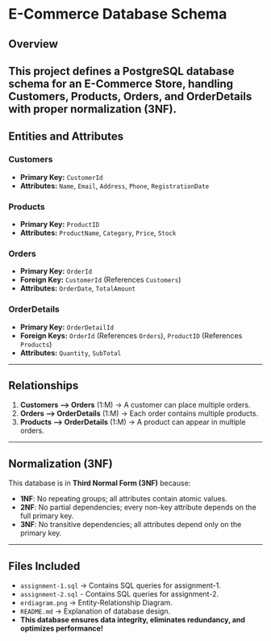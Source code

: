 #  E-Commerce Database Schema
##  Overview 
This project defines a **PostgreSQL database schema** for an **E-Commerce Store**, handling **Customers, Products, Orders, and OrderDetails** with proper normalization (3NF).
---
## **Entities and Attributes** 
### **Customers** 
- **Primary Key:** `CustomerId`
- **Attributes:** `Name`, `Email`, `Address`, `Phone`, `RegistrationDate`
### **Products** 
- **Primary Key:** `ProductID`
- **Attributes:** `ProductName`, `Category`, `Price`, `Stock`
### **Orders** 
- **Primary Key:** `OrderId`
- **Foreign Key:** `CustomerId` (References `Customers`)
- **Attributes:** `OrderDate`, `TotalAmount`
### **OrderDetails** 
- **Primary Key:** `OrderDetailId`
- **Foreign Keys:** `OrderId` (References `Orders`), `ProductID` (References `Products`)
- **Attributes:** `Quantity`, `SubTotal`
---
## **Relationships**
1. **Customers --> Orders** (1:M) → A customer can place multiple orders.
2. **Orders --> OrderDetails** (1:M) → Each order contains multiple products.
3. **Products --> OrderDetails** (1:M) → A product can appear in multiple orders.
---
## **Normalization (3NF)**
This database is in **Third Normal Form (3NF)** because:
- **1NF**: No repeating groups; all attributes contain atomic values. 
- **2NF**: No partial dependencies; every non-key attribute depends on the full primary key. 
- **3NF**: No transitive dependencies; all attributes depend only on the primary key.
---
## **Files Included**
- `assignment-1.sql` → Contains SQL queries for assignment-1.
- `assignment-2.sql` - Contains SQL queries for assignment-2.
- `erdiagram.png` → Entity-Relationship Diagram. 
- `README.md` → Explanation of database design.
- **This database ensures data integrity, eliminates redundancy, and optimizes performance!**